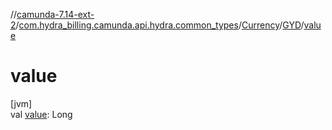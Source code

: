 //[camunda-7.14-ext-2](../../../../index.md)/[com.hydra_billing.camunda.api.hydra.common_types](../../index.md)/[Currency](../index.md)/[GYD](index.md)/[value](value.md)

# value

[jvm]\
val [value](value.md): Long
